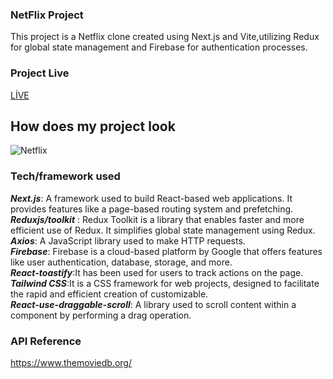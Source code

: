 
### NetFlix Project 
This project is a Netflix clone created using Next.js and Vite,utilizing Redux for global state management and Firebase for authentication processes.

### Project Live
[LİVE](https://netflix-nextjs-zlhshn.vercel.app/)

## How does my project look
![Netflix](./netflix.gif)

### Tech/framework used

***Next.js***: A framework used to build React-based web applications. It provides features like a page-based routing system and prefetching.<br>
***Reduxjs/toolkit*** : Redux Toolkit is a library that enables faster and more efficient use of Redux. It simplifies global state management using Redux.  <br>
***Axios***: A JavaScript library used to make HTTP requests.<br>
***Firebase***: Firebase is a cloud-based platform by Google that offers features like user authentication, database, storage, and more.<br>
***React-toastify***:It has been used for users to track actions on the page.<br>
***Tailwind CSS***:It is a CSS framework for web projects, designed to facilitate the rapid and efficient creation of customizable.<br>
***React-use-draggable-scroll***: A library used to scroll content within a component by performing a drag operation.<br>


### API Reference
https://www.themoviedb.org/
